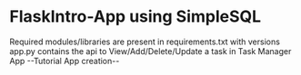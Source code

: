 # FlaskIntro-App using SimpleSQL
Required modules/libraries are present in requirements.txt with versions
app.py contains the api to View/Add/Delete/Update a task in Task Manager App
--Tutorial App creation--
